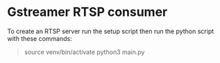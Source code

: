 # Gstreamer RTSP consumer
To create an RTSP server run the setup script then run the python script with these commands:
> source venv/bin/activate
> python3 main.py
